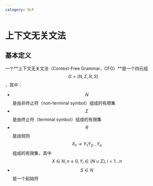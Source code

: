 ```yaml
---
catagory: NLP
---
```


# 上下文无关文法



## 基本定义

一个**上下文无关文法（Context-Free Grammar，CFG）**是一个四元组 $$G=(N,\Sigma,R,S)$$，其中：

- $$N$$ 是由非终止符（non-terminal symbol）组成的有限集
- $$\Sigma$$ 是由终止符（terminal symbol）组成的有限集
- $$R$$ 是由规则 $$X_1 \rightarrow Y_1Y_2...Y_n$$ 组成的有限集，其中$$X \in N,n \geq 0, Y_i \in (N \cup \Sigma), i=1...n$$
- $$S \in N$$ 是一个起始符